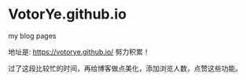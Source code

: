 # VotorYe.github.io
my blog pages

地址是: <a href="https://votorye.github.io/" target="_blank">https://votorye.github.io/</a>
努力积累！

过了这段比较忙的时间，再给博客做点美化，添加浏览人数，点赞这些功能。
